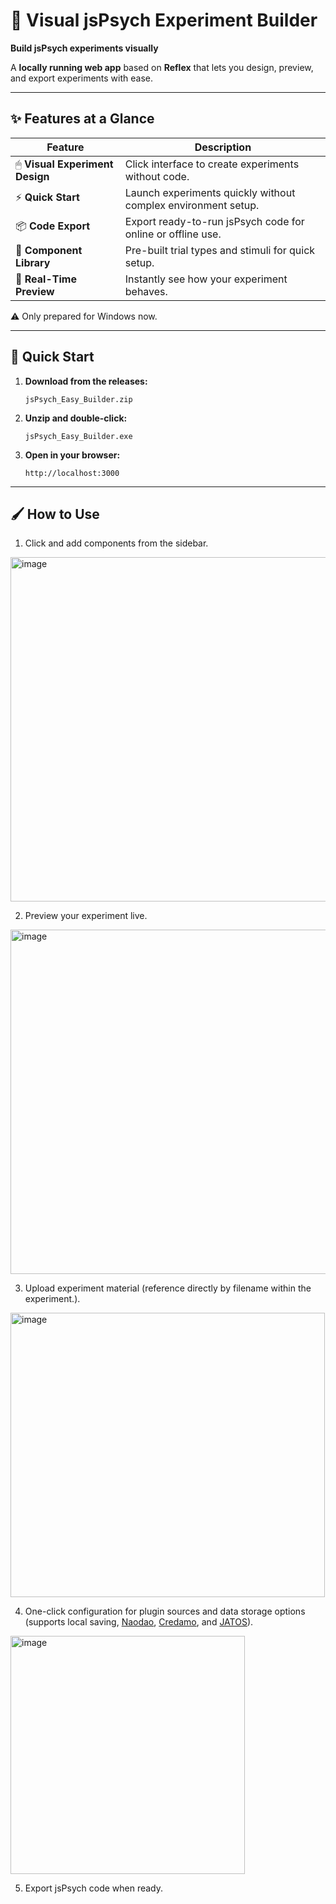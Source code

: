 # 🎨 Visual jsPsych Experiment Builder

**Build jsPsych experiments visually**  

A **locally running web app** based on **Reflex** that lets you design, preview, and export experiments with ease.

---

## ✨ Features at a Glance

| Feature | Description |
|---------|-------------|
| 🖱 **Visual Experiment Design** | Click interface to create experiments without code. |
| ⚡ **Quick Start** | Launch experiments quickly without complex environment setup. |
| 📦 **Code Export** | Export ready-to-run jsPsych code for online or offline use. |
| 🧩 **Component Library** | Pre-built trial types and stimuli for quick setup. |
| 👀 **Real-Time Preview** | Instantly see how your experiment behaves. |

⚠️ Only prepared for Windows now.

---

## 🚀 Quick Start

1. **Download from the releases:**
   
   `jsPsych_Easy_Builder.zip`

3. **Unzip and double-click:**
   
   `jsPsych_Easy_Builder.exe`

4. **Open in your browser:**
     
   `http://localhost:3000`

---

## 🖌 How to Use

1. Click and add components from the sidebar.
<img width="1489" height="551" alt="image" src="https://github.com/user-attachments/assets/18145468-c32e-482d-a161-591a85fb1795" />

2. Preview your experiment live.
<img width="1489" height="551" alt="image" src="https://github.com/user-attachments/assets/0e6aa8a9-3b39-4bd4-b6aa-86abde53dca3" />

3. Upload experiment material (reference directly by filename within the experiment.).
<img width="503" height="455" alt="image" src="https://github.com/user-attachments/assets/533a888b-97ae-4198-845d-20e340bd5b7b" />

4. One-click configuration for plugin sources and data storage options (supports local saving, <a href="https://naodao.com/" target="_blank">Naodao</a>, <a href="https://www.credamo.com/" target="_blank">Credamo</a>, and <a href="https://www.jatos.org/" target="_blank">JATOS</a>).
<img width="375" height="381" alt="image" src="https://github.com/user-attachments/assets/73f67e7b-9dd2-4cea-9ebe-2f7eda426842" />

   
5. Export jsPsych code when ready.  
